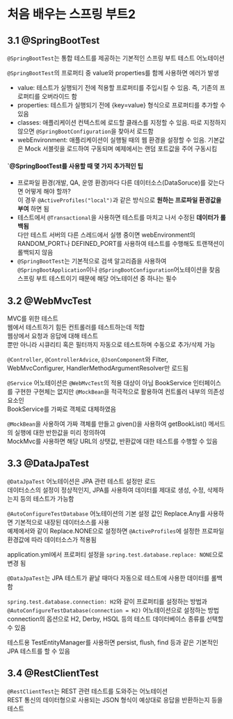 # 처음 배우는 스프링 부트2
## 3.1 @SpringBootTest
`@SpringBootTest`는 통합 테스트를 제공하는 기본적인 스프링 부트 테스트 어노테이션

`@SpringBootTest`의 프로퍼티 중 value와 properties를 함께 사용하면 에러가 발생

- value: 테스트가 실행되기 전에 적용할 프로퍼티를 주입시킬 수 있음. 즉, 기존의 프로퍼티를 오버라이드 함
- properties: 테스트가 실행되기 전에 {key=value} 형식으로 프로퍼티를 추가할 수 있음
- classes: 애플리케이션 컨텍스트에 로드할 클래스를 지정할 수 있음. 따로 지정하지 않으면 `@SpringBootConfiguration`을 찾아서 로드함
- webEnvironment: 애플리케이션이 실행될 때의 웹 환경을 설정할 수 있음. 기본값은 Mock 서블릿을 로드하여 구동되며 예제에서는 랜덤 포트값을 주어 구동시킴

#### `@SpringBootTest를 사용할 때 몇 가지 추가적인 팁
- 프로파일 환경(개발, QA, 운영 환경)마다 다른 데이터소스(DataSoruce)를 갖는다면 어떻게 해야 할까?  
이 경우 `@ActiveProfiles("local")`과 같은 방식으로 **원하는 프로파일 환경값을 부여** 하면 됨
- 테스트에서 `@Transactional`을 사용하면 테스트를 마치고 나서 수정된 **데이터가 롤백됨**  
다만 테스트 서버의 다른 스레드에서 실행 중이면 webEnvironment의 RANDOM_PORT나 DEFINED_PORT를 사용하여 테스트를 수행해도 트랜잭션이 롤백되지 않음
- `@SpringBootTest`는 기본적으로 검색 알고리즘을 사용하여 `@SpringBootApplication`이나 `@SpringBootConfiguration`어노테이션을 찾음  
스프링 부트 테스트이기 때문에 해당 어노테이션 중 하나는 필수

## 3.2 @WebMvcTest
MVC를 위한 테스트  
웹에서 테스트하기 힘든 컨트롤러를 테스트하는데 적합  
웹상에서 요청과 응답에 대해 테스트  
뿐만 아니라 시큐리티 혹은 필터까지 자동으로 테스트하며 수동으로 추가/삭제 가능

`@Controller`, `@ControllerAdvice`, `@JsonComponent`와 Filter, WebMvcConfigurer, HandlerMethodArgumentResolver만 로드됨

`@Service` 어노테이션은 `@WebMvcTest`의 적용 대상이 아님
BookService 인터페이스를 구현한 구현체는 없지만 `@MockBean`을 적극적으로 활용하여 컨트롤러 내부의 의존성 요소인  
BookService를 가짜로 객체로 대체하였음

`@MockBean`을 사용하여 가짜 객체를 만들고 given()을 사용하여 getBookList() 메서드의 실행에 대한 반한값을 미리 정의하여  
MockMvc를 사용하면 해당 URL의 상탯값, 반환값에 대한 테스트를 수행할 수 있음

## 3.3 @DataJpaTest
`@DataJpaTest` 어노테이션은 JPA 관련 테스트 설정만 로드  
데이터소스의 설정이 정상적인지, JPA를 사용하여 데이터를 제대로 생성, 수정, 삭제하는지 등의 테스트가 가능함

`@AutoConfigureTestDatabase` 어노테이션의 기본 설정 값인 Replace.Any를 사용하면 기본적으로 내장된 데이터소스를 사용  
예제에서와 같이 Replace.NONE으로 설정하면 `@ActiveProfiles`에 설정한 프로파일 환경값에 따라 데이터소스가 적용됨

application.yml에서 프로퍼티 설정을 `spring.test.database.replace: NONE`으로 변경 됨

`@DataJpaTest`는 JPA 테스트가 끝날 때마다 자동으로 테스트에 사용한 데이터를 롤백함

`spring.test.database.connection: H2`와 같이 프로퍼티를 설정하는 방법과  
`@AutoConfigureTestDatabase(connection = H2)` 어노테이션으로 설정하는 방법  
connection의 옵션으로 H2, Derby, HSQL 등의 테스트 데이터베이스 종류를 선택할 수 있음

테스트용 TestEntityManager를 사용하면 persist, flush, find 등과 같은 기본적인 JPA 테스트를 할 수 있음

## 3.4 @RestClientTest
`@RestClientTest`는 REST 관련 테스트를 도와주는 어노테이션  
REST 통신의 데이터형으로 사용되는 JSON 형식이 예상대로 응답을 반환하는지 등을 테스트